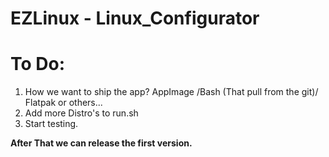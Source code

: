 # EZLinux - Linux_Configurator

# To Do:
  1. How we want to ship the app? AppImage /Bash (That pull from the git)/ Flatpak or others...
  2. Add more Distro's to run.sh
  3. Start testing.
  
  **After That we can release the first version.** 
  
  
